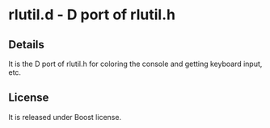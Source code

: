 rlutil.d - D port of rlutil.h
=============================

Details
-------

It is the D port of rlutil.h for coloring the console and getting keyboard input, etc.

License
-------

It is released under Boost license.
